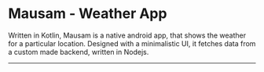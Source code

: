# Mausam - Weather App 
Written in Kotlin, Mausam is a native android app, that shows the weather for a particular location. Designed with a minimalistic UI, it fetches data from a custom made backend, written in Nodejs. <hr/>
